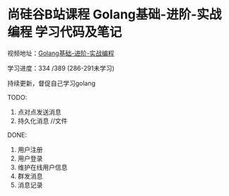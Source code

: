 # 尚硅谷B站课程 Golang基础-进阶-实战编程 学习代码及笔记

视频地址：[Golang基础-进阶-实战编程](https://www.bilibili.com/video/BV1kt411C7fK)

学习进度：334 /389 (286-291未学习)

持续更新，督促自己学习golang

TODO: 
1. 点对点发送消息
2. 持久化消息 //文件 
 
DONE:
1. 用户注册
2. 用户登录
3. 维护在线用户信息
4. 群发消息
5. 消息记录